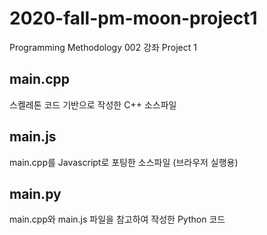 # 2020-fall-pm-moon-project1
Programming Methodology 002 강좌 Project 1

## main.cpp
스켈레톤 코드 기반으로 작성한 C++ 소스파일

## main.js
main.cpp를 Javascript로 포팅한 소스파일 (브라우저 실행용)

## main.py
main.cpp와 main.js 파일을 참고하여 작성한 Python 코드
